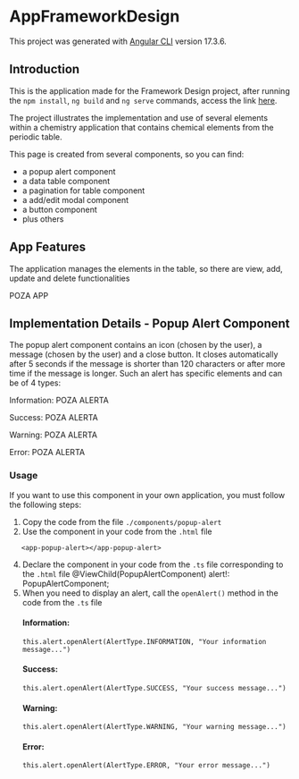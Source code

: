 # AppFrameworkDesign

This project was generated with [Angular CLI](https://github.com/angular/angular-cli) version 17.3.6.

## Introduction

This is the application made for the Framework Design project, after running the `npm install`, `ng build` and `ng serve` commands, access the link [here](http://localhost:4200/periodic-table).

The project illustrates the implementation and use of several elements within a chemistry application that contains chemical elements from the periodic table.

This page is created from several components, so you can find:
- a popup alert component
- a data table component
- a pagination for table component
- a add/edit modal component
- a button component
- plus others

## App Features

The application manages the elements in the table, so there are view, add, update and delete functionalities

POZA APP

## Implementation Details - Popup Alert Component

The popup alert component contains an icon (chosen by the user), a message (chosen by the user) and a close button. It closes automatically after 5 seconds if the message is shorter than 120 characters or after more time if the message is longer. Such an alert has specific elements and can be of 4 types:

Information:
POZA ALERTA

Success:
POZA ALERTA

Warning:
POZA ALERTA

Error:
POZA ALERTA

### Usage

If you want to use this component in your own application, you must follow the following steps:

1. Copy the code from the file `./components/popup-alert`
2. Use the component in your code from the `.html` file
```
   <app-popup-alert></app-popup-alert>
```
4. Declare the component in your code from the `.ts` file corresponding to the `.html` file
   @ViewChild(PopupAlertComponent) alert!: PopupAlertComponent;
5. When you need to display an alert, call the `openAlert()` method in the code from the `.ts` file
   #### Information: 
   ```
   this.alert.openAlert(AlertType.INFORMATION, "Your information message...")
   ```
   #### Success: 
   ```
   this.alert.openAlert(AlertType.SUCCESS, "Your success message...")
   ```
   #### Warning: 
   ```
   this.alert.openAlert(AlertType.WARNING, "Your warning message...")
   ```
   #### Error: 
   ```
   this.alert.openAlert(AlertType.ERROR, "Your error message...")
   ```

